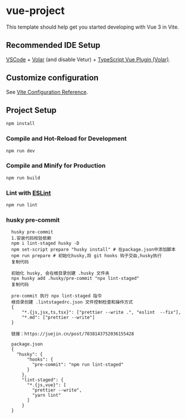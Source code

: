 # vue-project

This template should help get you started developing with Vue 3 in Vite.

## Recommended IDE Setup

[VSCode](https://code.visualstudio.com/) + [Volar](https://marketplace.visualstudio.com/items?itemName=Vue.volar) (and disable Vetur) + [TypeScript Vue Plugin (Volar)](https://marketplace.visualstudio.com/items?itemName=Vue.vscode-typescript-vue-plugin).

## Customize configuration

See [Vite Configuration Reference](https://vitejs.dev/config/).

## Project Setup

```sh
npm install
```

### Compile and Hot-Reload for Development

```sh
npm run dev
```

### Compile and Minify for Production

```sh
npm run build
```

### Lint with [ESLint](https://eslint.org/)

```sh
npm run lint
```

### husky pre-commit

```
  husky pre-commit
  1.安装代码校验依赖
  npm i lint-staged husky -D
  npm set-script prepare "husky install" # 在package.json中添加脚本
  npm run prepare # 初始化husky,将 git hooks 钩子交由,husky执行
  复制代码

  初始化 husky, 会在根目录创建 .husky 文件夹
  npx husky add .husky/pre-commit "npx lint-staged"
  复制代码

  pre-commit 执行 npx lint-staged 指令
  根目录创建 .lintstagedrc.json 文件控制检查和操作方式
  {
      "*.{js,jsx,ts,tsx}": ["prettier --write .", "eslint  --fix"],
      "*.md": ["prettier --write"]
  }

  链接：https://juejin.cn/post/7038143752036155428

  package.json
  {
    "husky": {
        "hooks": {
          "pre-commit": "npm run lint-staged"
        }
      },
      "lint-staged": {
        "*.{js,vue}": [
          "prettier --write",
          "yarn lint"
        ]
      }
  }
```
